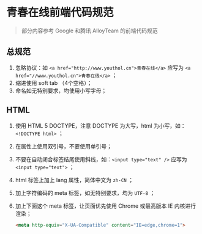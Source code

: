 # 青春在线前端代码规范

> 部分内容参考 Google 和腾讯 AlloyTeam 的前端代码规范

## 总规范

1. 忽略协议：如 `<a href="http://www.youthol.cn">青春在线</a>` 应写为 `<a href="//www.youthol.cn">青春在线</a>` ；
2. 缩进使用 soft tab （4个空格）；
3. 命名如无特别要求，均使用小写字母；

## HTML

1. 使用 HTML 5 DOCTYPE，注意 DOCTYPE 为大写，html 为小写，如：`<!DOCTYPE html>` ；

2. 在属性上使用双引号，不要使用单引号；

3. 不要在自动闭合标签结尾使用斜线，如：`<input type="text" />` 应写为 `<input type="text">` ；

4. html 标签上加上 lang 属性，简体中文为 `zh-CN` ；

5. 加上字符编码的 meta 标签，如无特别要求，均为 `UTF-8` ；

6. 加上下面这个 meta 标签，让页面优先使用 Chrome 或最高版本 IE 内核进行渲染；

   ```html
   <meta http-equiv="X-UA-Compatible" content="IE=edge,chrome=1">
   ```

   ​

   ​
